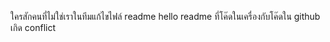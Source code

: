 ใครสักคนที่ไม่ใช่เราในทีมแก้ไขไฟล์
readme
hello readme ที่โค๊ดในเครื่องกับโค๊ดใน github เกิด conflict
